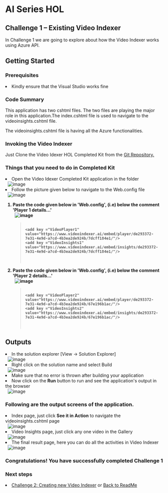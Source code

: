 <h1>AI Series HOL</h1>
<h2>Challenge 1 – Existing Video Indexer</h2>
<p>In Challenge 1 we are going to explore about how the Video Indexer works using Azure API.</p>
<h2>Getting Started</h2>
<h3>Prerequisites</h3>
<li>Kindly ensure that the Visual Studio works fine</li>
<h3>Code Summary</h3>
<p>This application has two cshtml files. The two files are playing the major role in this application.The index.cshtml file is used to navigate to the videoinsights.cshtml file.</p>
<p>The videoinsights.cshtml file is having all the Azure functionalities.</p>
<h3>Invoking the Video Indexer</h3>
<p>Just Clone the Video Idexer HOL Completed Kit from the <a href="https://github.com/jumpstartninjatech/AI-TechSeries/tree/master/Demos/CS/Vision/VideoIndexer/VideoIndexer_CompletedKit">Git Repository.</a></p>
<h3>Things that you need to do in Completed Kit</h3>
<li>Open the Video Idexer Completed Kit application in the folder</li>&nbsp;
<img src="http://139.59.61.161/VideoIndexer/32.jpg" alt="image" style="max-width:100%;">
<li>Follow the picture given below to navigate to the Web.config file</li>&nbsp;
<img src="http://139.59.61.161/VideoIndexer/Webconfig.png" alt="image" style="max-width:100%;">&nbsp; 
<ol>
  <strong>
  	<li>Paste the code given below in 'Web.config', (i.e) below the comment 'Player 1 details...'</li>&nbsp; 
    <img src="http://139.59.61.161/VideoIndexer/palyer1.png" alt="image" style="max-width:100%;">&nbsp; 
  	<blockquote>
        <pre>
           <code>
&lt;add key ="VideoPlayer1" value="https://www.videoindexer.ai/embed/player/de293372-7e31-4e9d-a7cd-4b3ea2de924b/7dcff184e1/"/&gt;
&lt;add key ="VideoInsights1" value="https://www.videoindexer.ai/embed/insights/de293372-7e31-4e9d-a7cd-4b3ea2de924b/7dcff184e1/"/&gt;
            </code>
        </pre>
   </blockquote>
   	<li>Paste the code given below in 'Web.config', (i.e) below the comment 'Player 2 details...'</li>&nbsp; 
    <img src="http://139.59.61.161/VideoIndexer/palyer2.png" alt="image" style="max-width:100%;">&nbsp; 
  	<blockquote>
        <pre>
           <code>
&lt;add key ="VideoPlayer2" value="https://www.videoindexer.ai/embed/player/de293372-7e31-4e9d-a7cd-4b3ea2de924b/67e196b1ac/"/&gt;
&lt;add key ="VideoInsights2" value="https://www.videoindexer.ai/embed/insights/de293372-7e31-4e9d-a7cd-4b3ea2de924b/67e196b1ac/"/&gt;
            </code>
        </pre>
   </blockquote>
  </strong>
</ol>   
<h2>Outputs</h2>
<li>In the solution explorer [View -> Solution Explorer]</li>&nbsp; 
<img src="http://139.59.61.161/MSWorkshop2019/Invoke_StarterKit/2.PNG" alt="image" style="max-width:100%;">&nbsp; 
<li>Right click on the solution name and select Build</li>&nbsp;
<img src="http://139.59.61.161/MSWorkshop2019/Invoke_StarterKit/3.PNG" alt="image" style="max-width:100%;">&nbsp; 
<li>Make sure that no error is thrown after building your application</li>
<li>Now click on the <b>Run</b> button to run and see the application's output in the browser</li>&nbsp;
<img src="http://139.59.61.161/MSWorkshop2019/Invoke_StarterKit/4.PNG" alt="image" style="max-width:100%;">
<h3>Following are the output screens of the application.</h3>
<li>Index page, just click <b>See it in Action</b> to navigate the videoinsights.cshtml page</li>&nbsp;
<img src="http://139.59.61.161/VideoIndexer/29.jpg" alt="image" style="max-width:100%;">&nbsp;
<li>Video Insights page, just click any one video in the Gallery</li>&nbsp;
<img src="http://139.59.61.161/VideoIndexer/30.jpg" alt="image" style="max-width:100%;">&nbsp;
<li>The final result page, here you can do all the activities in Video Indexer</li>&nbsp;
<img src="http://139.59.61.161/VideoIndexer/31.jpg" alt="image" style="max-width:100%;">&nbsp;
<h3>Congratulations! You have successfully completed Challenge 1</h3>
<h3>Next steps</h3>
<li><a href="https://github.com/jumpstartninjatech/AI-TechSeries/blob/master/Demos/CS/Vision/VideoIndexer/VideoIndexer_challenge2.md">Challenge 2: Creating new Video Indexer</a> or <a href="">Back to ReadMe</a></li>